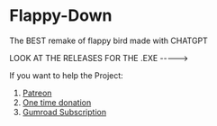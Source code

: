 # Flappy-Down
The BEST remake of flappy bird made with CHATGPT

LOOK AT THE RELEASES FOR THE .EXE ----->



If you want to help the Project:

1) [Patreon](https://patreon.com/cup0teadevelopment?utm_medium=clipboard_copy&utm_source=copyLink&utm_campaign=creatorshare_creator&utm_content=join_link)
2) [One time donation](https://cup0tea.gumroad.com/l/1timedono)
3) [Gumroad Subscription](https://cup0tea.gumroad.com/l/subscriptiondonation)
